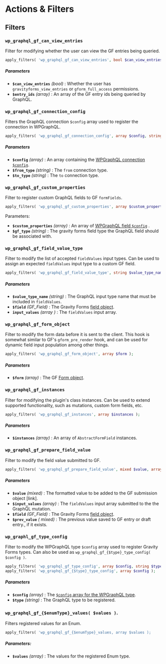 # Actions & Filters

## Filters

### `wp_graphql_gf_can_view_entries`

Filter for modifying whether the user can view the GF entries being queried.

```php
apply_filters( 'wp_graphql_gf_can_view_entries', bool $can_view_entries, array $entry_ids );
```

##### Parameters

- **`$can_view_entries`** _(bool)_ : Whether the user has `gravityforms_view_entries` or `gform_full_access` permissions.
- **`$entry_ids`** _(array)_ : An array of the GF entry ids being queried by GraphQL.

### `wp_graphql_gf_connection_config`

Filters the GraphQL connection `$config` array used to register the connection in WPGraphQL.

```php
apply_filters( 'wp_graphql_gf_connection_config', array $config, string $from_type, string $to_type );
```

##### Parameters

- **`$config`** _(array)_ : An array containing the [WPGraphQL connection `$config`](https://www.wpgraphql.com/functions/register_graphql_connection/#parameters).
- **`$from_type`** _(string)_ : The `from` connection type.
- **`$to_type`** _(string)_ : The `to` connection type.

### `wp_graphql_gf_custom_properties`

Filter to register custom GraphQL fields to GF `formFields`.

```php
apply_filters( 'wp_graphql_gf_custom_properties', array $custom_properties, string $gf_type );
```

Parameters:

- **`$custom_properties`** _(array)_ : An array of [WPGraphQL field `$config`](https://www.wpgraphql.com/functions/register_graphql_field/#parameters) .
- **`$gf_type`** _(string)_ : The gravity forms field type the GraphQL field should be associated with.

### `wp_graphql_gf_field_value_type`

Filter to modify the list of accepted `fieldValues` input types. Can be used to assign an expected `fieldValues` input type to a custom GF field.

```php
apply_filters( 'wp_graphql_gf_field_value_type', string $value_type_name, GF_Field $field, array $input_values );
```

##### Parameters

- **`$value_type_name`** _(string)_ : The GraphQL input type name that must be included in `fieldValues`.
- **`$field`** _(GF_Field)_ : The Gravity Forms [field object](https://docs.gravityforms.com/field-object/).
- **`input_values`** _(array )_ : The `fieldValues` input array.

### `wp_graphql_gf_form_object`

Filter to modify the form data before it is sent to the client. This hook is somewhat similar to GF's `gform_pre_render` hook, and can be used for dynamic field input population among other things.

```php
apply_filters( 'wp_graphql_gf_form_object', array $form );
```

##### Parameters

- **`$form`** _(array)_ : The GF [Form object](https://docs.gravityforms.com/form-object/).

### `wp_graphql_gf_instances`

Filter for modifying the plugin's class instances. Can be used to extend supported functionality, such as mutations, custom form fields, etc.

```php
apply_filters( 'wp_graphql_gf_instances', array $instances );
```

##### Parameters

- **`$instances`** _(array)_ : An array of `AbstractFormField` instances.

### `wp_graphql_gf_prepare_field_value`

Filter to modify the field value submitted to GF.

```php
apply_filters( 'wp_graphql_gf_prepare_field_value', mixed $value, array $input_values, GF_Field $field, mixed $prev_value = null );
```

##### Parameters

- **`$value`** _(mixed)_ : The formatted value to be added to the GF submission object [link].
- **`$input_values`** _(array)_ : The `fieldValues` input array submitted to the the GraphQL mutation.
- **`$field`** _(GF_Field)_ : The Gravity Forms [field object](https://docs.gravityforms.com/field-object/).
- **`$prev_value`** _( mixed)_ : The previous value saved to GF entry or draft entry., if it exists.

### `wp_graphl_gf_type_config`

Filter to modify the WPGraphQL type `$config` array used to register Gravity Forms types.
Can also be used as `wp_graphql_gf_{$type}_type_config( $config )`.

```php
apply_filters( 'wp_graphql_gf_type_config', array $config, string $type );
apply_filters( 'wp_graphql_gf_{$type}_type_config', array $config );
```

##### Parameters

- **`$config`** _(array)_ : The [`$config` array for the WPGraphQL type](https://www.wpgraphql.com/functions/register_graphql_object_type/#parameters).
- **`$type`** _(string)_ : The GraphQL type to be registered.

### `wp_graphql_gf_{$enumType}_values( $values )`.

Filters registered values for an Enum.

```php
apply_filters( 'wp_graphql_gf_{$enumType}_values, array $values );
```

##### Parameters:

- **`$values`** _(array)_ : The values for the registered Enum type.
